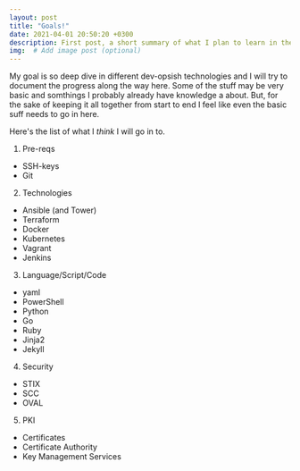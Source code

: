 ```yaml
---
layout: post
title: "Goals!"
date: 2021-04-01 20:50:20 +0300
description: First post, a short summary of what I plan to learn in the upcoming months. # Add post description (optional)
img:  # Add image post (optional)
---
```

My goal is so deep dive in different dev-opsish technologies and I will try to document the progress along the way here. Some of the stuff may be very basic and somthings I probably already have  knowledge a about. But, for the sake of keeping it all together from start to end I feel like even the basic suff needs to go in here. 

Here's the list of what I _think_ I will go in to.

1. Pre-reqs
* SSH-keys
* Git
2. Technologies
* Ansible (and Tower)
* Terraform
* Docker
* Kubernetes
* Vagrant
* Jenkins
3. Language/Script/Code
* yaml
* PowerShell
* Python
* Go
* Ruby
* Jinja2
* Jekyll
4. Security
* STIX
* SCC
* OVAL
5. PKI
* Certificates
* Certificate Authority
* Key Management Services
